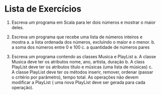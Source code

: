 # Lista de Exercícios

1. Escreva um programa em Scala para ler dois números e mostrar o maior deles.

2. Escreva um programa que recebe uma lista de números inteiros e mostra 
    a. a lista ordenada dos números, excluindo o maior e o menor.
    b. a soma dos números entre 0 e 100
    c. a quantidade de números pares

3. Escreva um programa contendo as classes Musica e PlayList
    a. A classe Musica deve ter os atributos nome, ano, artista, duração
    b. A class PlayList deve ter os atributos título e músicas (uma lista de músicas)
    c. A classe PlayList deve ter os métodos inserir, remover, ordenar (passar o critério por parâmetro), tempo total. As operações não devem modificar a PlayList ( uma nova PlayList deve ser gerada para cada operação).

